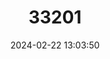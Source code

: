 ---
title: "33201"
category: "Cynometra inaequifolia"
draft: false
date: 2024-02-22 13:03:50
languages:
  Tagalog: ["Akakob", "balitbitan", "Dila-dila", "kabilian"]
  Philippine (Other): ["namot", "palanapoi", "ulo"]
  Pampanga; Kapampangan: ["olod"]
---